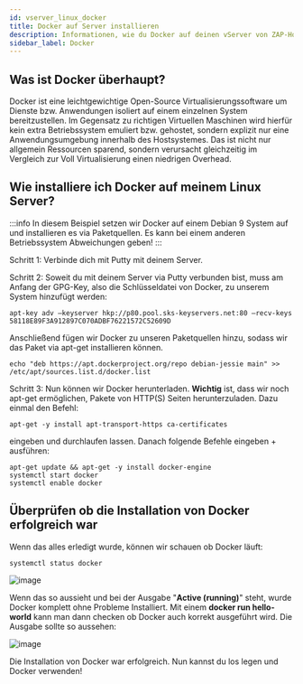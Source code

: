 ```yaml
---
id: vserver_linux_docker
title: Docker auf Server installieren
description: Informationen, wie du Docker auf deinen vServer von ZAP-Hosting installieren kannst - ZAP-Hosting.com Dokumentationen
sidebar_label: Docker
---
```


## Was ist Docker überhaupt?

Docker ist eine leichtgewichtige Open-Source Virtualisierungssoftware um Dienste bzw. Anwendungen isoliert auf einem einzelnen System bereitzustellen. Im Gegensatz zu richtigen Virtuellen Maschinen wird hierfür kein extra Betriebssystem emuliert bzw. gehostet, sondern explizit nur eine Anwendungsumgebung innerhalb des Hostsystemes. Das ist nicht nur allgemein Ressourcen sparend, sondern verursacht gleichzeitig im Vergleich zur Voll Virtualisierung einen niedrigen Overhead.

## Wie installiere ich Docker auf meinem Linux Server?

:::info
In diesem Beispiel setzen wir Docker auf einem Debian 9 System auf und installieren es via Paketquellen. Es kann bei einem anderen Betriebssystem Abweichungen geben!
:::

Schritt 1: Verbinde dich mit Putty mit deinem Server.

Schritt 2: Soweit du mit deinem Server via Putty verbunden bist, muss am Anfang der GPG-Key, also die Schlüsseldatei von Docker, zu unserem System hinzufügt werden:
```
apt-key adv –keyserver hkp://p80.pool.sks-keyservers.net:80 –recv-keys 58118E89F3A912897C070ADBF76221572C52609D
```

Anschließend fügen wir Docker zu unseren Paketquellen hinzu, sodass wir das Paket via apt-get installieren können.
```
echo "deb https://apt.dockerproject.org/repo debian-jessie main" >> /etc/apt/sources.list.d/docker.list 
```

Schritt 3: Nun können wir Docker herunterladen. 
**Wichtig** ist, dass wir noch apt-get ermöglichen, Pakete von HTTP(S) Seiten herunterzuladen. 
Dazu einmal den Befehl: 
```
apt-get -y install apt-transport-https ca-certificates 
```
eingeben und durchlaufen lassen. Danach folgende Befehle eingeben + ausführen: 
```
apt-get update && apt-get -y install docker-engine
systemctl start docker
systemctl enable docker
```

## Überprüfen ob die Installation von Docker erfolgreich war

Wenn das alles erledigt wurde, können wir schauen ob Docker läuft: 
```
systemctl status docker 
```


![image](https://user-images.githubusercontent.com/13604413/172061231-1bbde11c-85b9-47a7-9f88-44e31144d1c8.png)


Wenn das so aussieht und bei der Ausgabe "**Active (running)**" steht, wurde Docker komplett ohne Probleme Installiert. 
Mit einem **docker run hello-world** kann man dann checken ob Docker auch korrekt ausgeführt wird.
Die Ausgabe sollte so aussehen:

![image](https://user-images.githubusercontent.com/13604413/172061244-6834dae0-f14a-43ad-85d6-b5bf74ea89f8.png)


Die Installation von Docker war erfolgreich.
Nun kannst du los legen und Docker verwenden!

